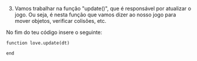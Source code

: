 
3. Vamos trabalhar na função "update()", que é responsável por atualizar o jogo. Ou seja, é nesta função que vamos dizer ao nosso jogo para mover objetos, verificar colisões, etc.

No fim do teu código insere o seguinte:

    function love.update(dt)

    end

